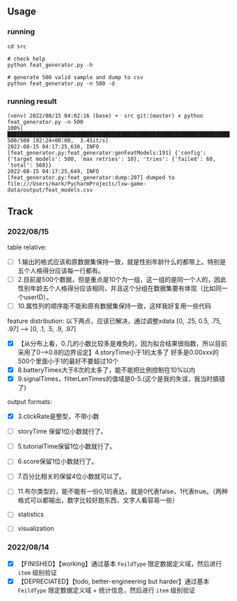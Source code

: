 ## Usage

### running

```shell
cd src

# check help
python feat_generator.py -h

# generate 500 valid sample and dump to csv
python feat_generator.py -n 500 -d
```

### running result

```text
(venv) 2022/08/15 04:02:16 (base) ➜  src git:(master) ✗ python feat_generator.py -n 500
100%|█████████████████████████████████████████████████████████████████████████████████████████████████████████████████████████████████████████████████████████████████████████████████| 500/500 [02:24<00:00,  3.45it/s]
2022-08-15 04:17:25,630, INFO     [feat_generator.py:feat_generator:genFeatModels:191] {'config': {'target models': 500, 'max retries': 10}, 'tries': {'failed': 60, 'total': 560}}
2022-08-15 04:17:25,649, INFO     [feat_generator.py:feat_generator:dump:207] dumped to file:///Users/mark/PycharmProjects/lxw-game-data/output/feat_models.csv
```

## Track

### 2022/08/15

table relative:
- [ ] 1.输出的格式应该和原数据集保持一致，就是性别年龄什么的都带上。特别是五个人格得分应该每一行都有。
- [ ] 2.目前是500个数据，但是重点是10个为一组，这一组的是同一个人的，因此性别年龄五个人格得分应该相同，并且这个分组在数据集要有体现（比如同一个userID）。
- [ ] 10.属性列的顺序能不能和原有数据集保持一致，这样我好复用一些代码

feature distribution:
以下两点，应该已解决，通过调整xdata [0, .25, 0.5, .75, .97] --> [0, .1, .5, .9, .97]
- [x] 【从分布上看，0.几的小数比较多是难免的，因为拟合结果很指数，所以目前采用了0-->0.8的边界设定】4.storyTime小于1的太多了 好多是0.00xxx的 500个里面小于1的最好不要超过10个
- [x] 8.batteryTimes大于8次的太多了，能不能把比例控制在10%以内
- [x] 9.signalTimes，filterLenTimes的值域是0-5.(这个是我的失误，我当时搞错了)

output formats:
- [x] 3.clickRate是整型，不带小数
- [ ] storyTime 保留1位小数就行了。
- [ ] 5.tutorialTime保留1位小数就行了。
- [ ] 6.score保留1位小数就行了。
- [ ] 7.百分比相关的保留4位小数就可以了。
- [ ] 11.布尔类型的，能不能有一份0,1的表达，就是0代表false，1代表true。（两种格式可以都输出，数字比较好跑东西，文字人看容易一些）


- [ ] statistics
- [ ] visualization

### 2022/08/14

- [x] 【FINISHED】【working】通过基本 `FeildType` 限定数据定义域，然后进行 `item` 级别验证
- [x] 【DEPRECIATED】【todo, better-engineering but harder】通过基本 `FeildType` 限定数据定义域 + 统计信息，然后进行 `item` 级别验证